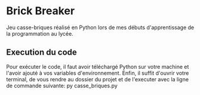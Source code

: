 # Brick Breaker

Jeu casse-briques réalisé en Python lors de mes débuts d'apprentissage de la programmation au lycée.

## Execution du code

Pour exécuter le code, il faut avoir téléchargé Python sur votre machine et l'avoir ajouté à vos variables d'environnement.
Enfin, il suffit d'ouvrir votre terminal, de vous rendre au dossier du projet et de l'executer avec la ligne de commande suivante: py casse_briques.py
